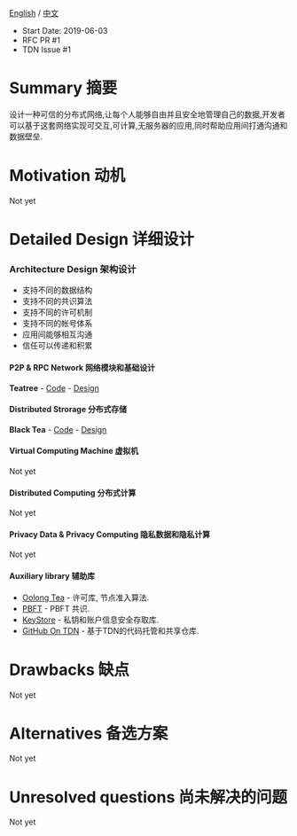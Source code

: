 [English](./README.md) / [中文](./README_zh.md)

- Start Date: 2019-06-03
- RFC PR #1
- TDN Issue #1

Summary 摘要
=======

设计一种可信的分布式网络,让每个人能够自由并且安全地管理自己的数据,开发者可以基于这套网络实现可交互,可计算,无服务器的应用,同时帮助应用间打通沟通和数据壁垒.

Motivation 动机
==========

Not yet

Detailed Design 详细设计
===============

### Architecture Design 架构设计
- 支持不同的数据结构
- 支持不同的共识算法
- 支持不同的许可机制
- 支持不同的帐号体系
- 应用间能够相互沟通
- 信任可以传递和积累

#### P2P & RPC Network 网络模块和基础设计
**Teatree** - [Code](https://github.com/placefortea/teatree) - [Design](https://github.com/placefortea/teatree/issues/1)

#### Distributed Strorage 分布式存储
**Black Tea** - [Code](https://github.com/placefortea/black_tea) - [Design](https://github.com/placefortea/black_tea/issues/1)

#### Virtual Computing Machine 虚拟机
Not yet

#### Distributed Computing 分布式计算
Not yet

#### Privacy Data & Privacy Computing 隐私数据和隐私计算
Not yet

#### Auxiliary library 辅助库
- [Oolong Tea](https://github.com/placefortea/oolong_tea) - 许可库, 节点准入算法.
- [PBFT](https://github.com/placefortea/pbft_tea) - PBFT 共识.
- [KeyStore](https://github.com/placefortea/keystore_tea) - 私钥和账户信息安全存取库.
- [GitHub On TDN](https://github.com/placefortea/git_tea) - 基于TDN的代码托管和共享仓库.

Drawbacks 缺点
=========

Not yet

Alternatives 备选方案
============

Not yet

Unresolved questions 尚未解决的问题
====================

Not yet
